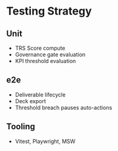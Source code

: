 # Testing Strategy

## Unit
- TRS Score compute
- Governance gate evaluation
- KPI threshold evaluation

## e2e
- Deliverable lifecycle
- Deck export
- Threshold breach pauses auto-actions

## Tooling
- Vitest, Playwright, MSW
